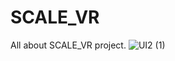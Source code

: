 # SCALE_VR
All about SCALE_VR project.
![UI2 (1)](https://user-images.githubusercontent.com/54160011/162769103-a6cbc10c-2d26-41f8-bafa-b221d512e08f.png)


